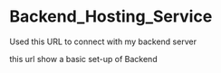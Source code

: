 # Backend_Hosting_Service
Used this URL to connect with my backend server

this url show a basic set-up of Backend 
